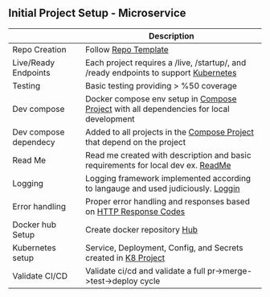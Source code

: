 ## Initial Project Setup - Microservice
|                       | Description                                                                                                                                                                                   |
|-----------------------|-----------------------------------------------------------------------------------------------------------------------------------------------------------------------------------------------|
| Repo Creation         | Follow [Repo Template](https://controlfreak.atlassian.net/browse/JT-85)                                                                                                                       |
| Live/Ready Endpoints  | Each project requires a /live, /startup/, and /ready endpoints to support [Kubernetes](https://kubernetes.io/docs/tasks/configure-pod-container/configure-liveness-readiness-startup-probes/) |
| Testing               | Basic testing providing > %50 coverage                                                                                                                                                        |
| Dev compose           | Docker compose env setup in [Compose Project](https://github.com/Stark-Tech-Group/stg-devops-compose) with all dependencies for local development                                             |
| Dev compose dependecy | Added to all projects in the [Compose Project](https://github.com/Stark-Tech-Group/stg-devops-compose) that depend on the project                                                             |
| Read Me               | Read me created with description and basic requirements for local dev ex. [ReadMe](https://github.com/Stark-Tech-Group/go-template-repo/blob/dev/README.md)                                   |
| Logging               | Logging framework implemented according to langauge and used judiciously. [Loggin](https://controlfreak.atlassian.net/wiki/spaces/TEAM/pages/1780973580/Logging+Standards)                    |
| Error handling        | Proper error handling and responses based on [HTTP Response Codes](https://developer.mozilla.org/en-US/docs/Web/HTTP/Status)                                                                  |
| Docker hub Setup      | Create docker repository [Hub](https://hub.docker.com/)                                                                                                                                       |
| Kubernetes setup      | Service, Deployment, Config, and Secrets created in [K8 Project](https://github.com/Stark-Tech-Group/stg-k8-config)                                                                           |
| Validate CI/CD        | Validate ci/cd and validate a full pr->merge->test->deploy cycle                                                                                                                              |

